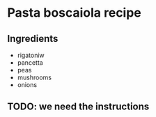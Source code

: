 # Pasta boscaiola recipe


## Ingredients

- rigatoniw
- pancetta
- peas
- mushrooms
- onions


## TODO: we need the instructions
